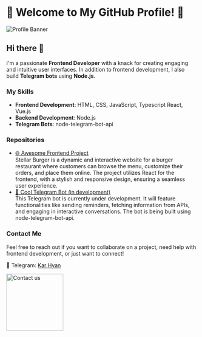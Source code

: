 # 🌟 Welcome to My GitHub Profile! 🌟

![Profile Banner](./profile_banner.png)

## Hi there 👋

I'm a passionate **Frontend Developer** with a knack for creating engaging and intuitive user interfaces. In addition to frontend development, I also build **Telegram bots** using **Node.js**.

### My Skills
- **Frontend Development**: HTML, CSS, JavaScript, Typescript React, Vue.js
- **Backend Development**: Node.js
- **Telegram Bots**: node-telegram-bot-api

### Repositories

- [🌐 Awesome Frontend Project](https://github.com/fuckpuc/stellar-burger)  
Stellar Burger is a dynamic and interactive website for a burger restaurant where customers can browse the menu, customize their orders, and place them online. The project utilizes React for the frontend, with a stylish and responsive design, ensuring a seamless user experience.
- [🤖 Cool Telegram Bot (in development)](#)  
  This Telegram bot is currently under development. It will feature functionalities like sending reminders, fetching information from APIs, and engaging in interactive conversations. The bot is being built using node-telegram-bot-api.

### Contact Me

Feel free to reach out if you want to collaborate on a project, need help with frontend development, or just want to connect!

📱 Telegram: [Kar Hyan](https://t.me/cuminpuc)  

<img src="./contact_banner.png" alt="Contact us" width="150">

